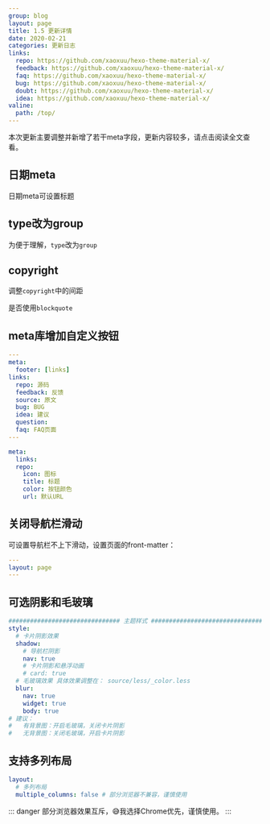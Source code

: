 ```yaml
---
group: blog
layout: page
title: 1.5 更新详情
date: 2020-02-21
categories: 更新日志
links:
  repo: https://github.com/xaoxuu/hexo-theme-material-x/
  feedback: https://github.com/xaoxuu/hexo-theme-material-x/
  faq: https://github.com/xaoxuu/hexo-theme-material-x/
  bug: https://github.com/xaoxuu/hexo-theme-material-x/
  doubt: https://github.com/xaoxuu/hexo-theme-material-x/
  idea: https://github.com/xaoxuu/hexo-theme-material-x/
valine:
  path: /top/
---
```


本次更新主要调整并新增了若干meta字段，更新内容较多，请点击阅读全文查看。

<!-- more -->


## 日期meta

日期meta可设置标题

## type改为group

为便于理解，`type`改为`group`

## copyright

调整`copyright`中的间距

是否使用`blockquote`

## meta库增加自定义按钮

```yaml
---
meta:
  footer: [links]
links:
  repo: 源码
  feedback: 反馈
  source: 原文
  bug: BUG
  idea: 建议
  question:
  faq: FAQ页面
---

meta:
  links:
  repo:
    icon: 图标
    title: 标题
    color: 按钮颜色
    url: 默认URL

```

## 关闭导航栏滑动

可设置导航栏不上下滑动，设置页面的front-matter：
```yaml
---
layout: page
---
```

## 可选阴影和毛玻璃

```yaml
############################### 主题样式 ###############################
style:
  # 卡片阴影效果
  shadow:
    # 导航栏阴影
    nav: true
    # 卡片阴影和悬浮动画
    # card: true
  # 毛玻璃效果 具体效果调整在： source/less/_color.less
  blur:
    nav: true
    widget: true
    body: true
# 建议：
#   有背景图：开启毛玻璃，关闭卡片阴影
#   无背景图：关闭毛玻璃，开启卡片阴影
```

## 支持多列布局

```yaml
layout:
  # 多列布局
  multiple_columns: false # 部分浏览器不兼容，谨慎使用
```

::: danger
部分浏览器效果互斥，😅我选择Chrome优先，谨慎使用。
:::
